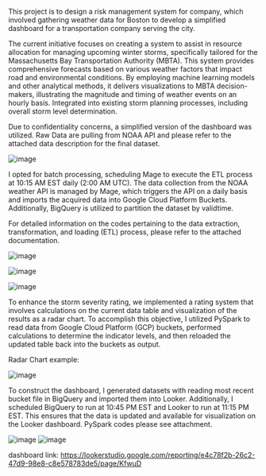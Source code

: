 
This project is to design a risk management system for company, which involved gathering weather data for Boston to develop a simplified dashboard for a transportation company serving the city.

The current initiative focuses on creating a system to assist in resource allocation for managing upcoming winter storms, specifically tailored for the Massachusetts Bay Transportation Authority (MBTA). This system provides comprehensive forecasts based on various weather factors that impact road and environmental conditions. By employing machine learning models and other analytical methods, it delivers visualizations to MBTA decision-makers, illustrating the magnitude and timing of weather events on an hourly basis. Integrated into existing storm planning processes, including overall storm level determination.

Due to confidentiality concerns, a simplified version of the dashboard was utilized. Raw Data are pulling from NOAA API and please refer to the attached data description for the final dataset.

![image](https://github.com/TerryLiu207/DE-homework/assets/157868320/f317d71a-cf3c-41b4-ba59-cc8ddffbe75a)

I opted for batch processing, scheduling Mage to execute the ETL process at 10:15 AM EST daily (2:00 AM UTC). The data collection from the NOAA weather API is managed by Mage, which triggers the API on a daily basis and imports the acquired data into Google Cloud Platform Buckets. Additionally, BigQuery is utilized to partition the dataset by validtime.

For detailed information on the codes pertaining to the data extraction, transformation, and loading (ETL) process, please refer to the attached documentation.

![image](https://github.com/TerryLiu207/DE-homework/assets/157868320/5524b8eb-d92e-43cd-81d5-138c4db986f1)

![image](https://github.com/TerryLiu207/DE-homework/assets/157868320/41117010-c49e-451d-9438-5a3c5a4f23c1)

![image](https://github.com/TerryLiu207/DE-homework/assets/157868320/943c5177-b5bd-439d-a91b-3e74deb9960c)


To enhance the storm severity rating, we implemented a rating system that involves calculations on the current data table and visualization of the results as a radar chart. To accomplish this objective, I utilized PySpark to read data from Google Cloud Platform (GCP) buckets, performed calculations to determine the indicator levels, and then reloaded the updated table back into the buckets as output.

Radar Chart example:

![image](https://github.com/TerryLiu207/DE-homework/assets/157868320/eb69e36c-0f13-46e7-9729-936280a6bd94)


To construct the dashboard, I generated datasets with reading most recent bucket file in BigQuery and imported them into Looker. Additionally, I scheduled BigQuery to run at 10:45 PM EST and Looker to run at 11:15 PM EST. This ensures that the data is updated and available for visualization on the Looker dashboard.
PySpark codes please see attachment.

![image](https://github.com/TerryLiu207/DE-homework/assets/157868320/84b87c60-f54d-4ed3-a1bd-3adc570e5d20)
![image](https://github.com/TerryLiu207/DE-homework/assets/157868320/1d365b90-86a5-4380-a8a5-a22b7d89c8d6)


dashboard link: https://lookerstudio.google.com/reporting/e4c78f2b-26c2-47d9-98e8-c8e578783de5/page/KfwuD


